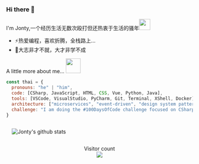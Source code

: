 ### Hi there 👋
I'm Jonty,一个经历生活无数次殴打但还热衷于生活的骚年<img src="https://media.giphy.com/media/WUlplcMpOCEmTGBtBW/giphy.gif" width="30"> 
- ⚡热爱编程，喜欢折腾，全栈路上...
- 🌱大志非才不就，大才非学不成

 A little more about me...  <img src="https://media.giphy.com/media/VgCDAzcKvsR6OM0uWg/giphy.gif" width="40">

```javascript
const thai = {
  pronouns: "he" | "him",
  code: [CSharp, JavaScript, HTML, CSS, Vue, Python, Java],
  tools: [VSCode, VisualStudio, PyCharm, Git, Terminal, XShell, Docker],
  architecture: ["microservices", "event-driven", "design system pattern"],
  challenge: "I am doing the #100DaysOfCode challenge focused on CSharp and JavaScript"
}
```

<p style="padding:15px">
    <img align="center" src="https://github-readme-stats.vercel.app/api?username=JontyMin&show_icons=true&theme=tokyonight" title="Jonty's github stats" />
   <p align="center"> 
  Visitor count<br>
  <img src="https://profile-counter.glitch.me/jontymin/count.svg" />
</p>











